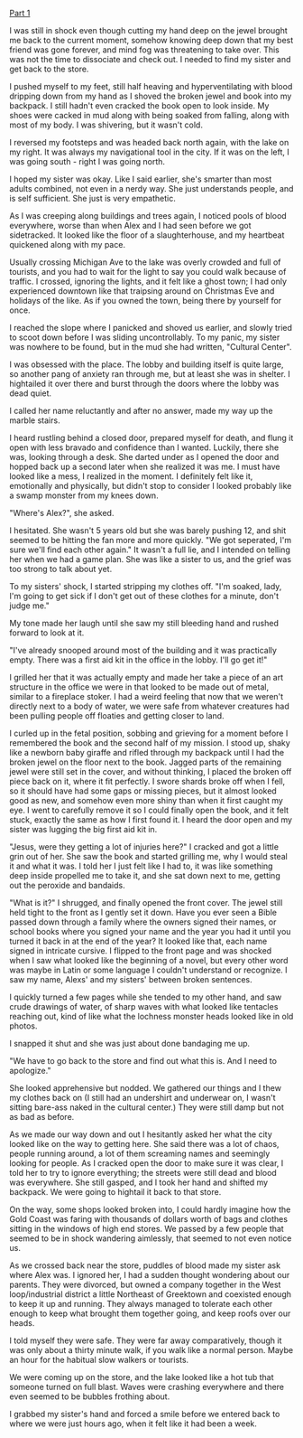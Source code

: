 [Part 1](https://www.reddit.com/r/nosleep/comments/vxrh70/i_stole_a_book_and_it_ruined_my_life/?utm_medium=android_app&utm_source=share)

I was still in shock even though cutting my hand deep on the jewel brought me back to the current moment, somehow knowing deep down that my best friend was gone forever, and mind fog was threatening to take over. This was not the time to dissociate and check out. I needed to find my sister and get back to the store. 

I pushed myself to my feet, still half heaving and hyperventilating with blood dripping down from my hand as I shoved the broken jewel and book into my backpack. I still hadn't even cracked the book open to look inside. My shoes were cacked in mud along with being soaked from falling, along with most of my body. I was shivering, but it wasn't cold. 

I reversed my footsteps and was headed back north again, with the lake on my right. It was always my navigational tool in the city. If it was on the left, I was going south - right I was going north. 

I hoped my sister was okay. Like I said earlier, she's smarter than most adults combined, not even in a nerdy way. She just understands people, and is self sufficient. She just is very empathetic. 

As I was creeping along buildings and trees again, I noticed pools of blood everywhere, worse than when Alex and I had seen before we got sidetracked. It looked like the floor of a slaughterhouse, and my heartbeat quickened along with my pace. 

Usually crossing Michigan Ave to the lake was overly crowded and full of tourists, and you had to wait for the light to say you could walk because of traffic. I crossed, ignoring the lights, and it felt like a ghost town; I had only experienced downtown like that traipsing around on Christmas Eve and holidays of the like. As if you owned the town, being there by yourself for once. 

I reached the slope where I panicked and shoved us earlier, and slowly tried to scoot down before I was sliding uncontrollably.
To my panic, my sister was nowhere to be found, but in the mud she had written, "Cultural Center". 

I was obsessed with the place. The lobby and building itself is quite large, so another pang of anxiety ran through me, but at least she was in shelter. 
I hightailed it over there and burst through the doors where the lobby was dead quiet. 

I called her name reluctantly and after no answer, made my way up the marble stairs. 

I heard rustling behind a closed door, prepared myself for death, and flung it open with less bravado and confidence than I wanted. Luckily, there she was, looking through a desk. She darted under as I opened the door and hopped back up a second later when she realized it was me. I must have looked like a mess, I realized in the moment. I definitely felt like it, emotionally and physically, but didn't stop to consider I looked probably like a swamp monster from my knees down. 

"Where's Alex?", she asked. 

I hesitated. She wasn't 5 years old but she was barely pushing 12, and shit seemed to be hitting the fan more and more quickly.
"We got seperated, I'm sure we'll find each other again." 
It wasn't a full lie, and I intended on telling her when we had a game plan. She was like a sister to us, and the grief was too strong to talk about yet. 

To my sisters' shock, I started stripping my clothes off.
"I'm soaked, lady, I'm going to get sick if I don't get out of these clothes for a minute, don't judge me." 

My tone made her laugh until she saw my still bleeding hand and rushed forward to look at it. 

"I've already snooped around most of the building and it was practically empty. There was a first aid kit in the office in the lobby. I'll go get it!" 

I grilled her that it was actually empty and made her take a piece of an art structure in the office we were in that looked to be made out of metal, similar to a fireplace stoker. 
I had a weird feeling that now that we weren't directly next to a body of water, we were safe from whatever creatures had been pulling people off floaties and getting closer to land. 

I curled up in the fetal position, sobbing and grieving for a moment before I remembered the book and the second half of my mission. I stood up, shaky like a newborn baby giraffe and rifled through my backpack until I had the broken jewel on the floor next to the book.
Jagged parts of the remaining jewel were still set in the cover, and without thinking, I placed the broken off piece back on it, where it fit perfectly. I swore shards broke off when I fell, so it should have had some gaps or missing pieces, but it almost looked good as new, and somehow even more shiny than when it first caught my eye. 
I went to carefully remove it so I could finally open the book, and it felt stuck, exactly the same as how I first found it. 
I heard the door open and my sister was lugging the big first aid kit in. 

"Jesus, were they getting a lot of injuries here?" I cracked and got a little grin out of her. She saw the book and started grilling me, why I would steal it and what it was.
I told her I just felt like I had to, it was like something deep inside propelled me to take it, and she sat down next to me, getting out the peroxide and bandaids. 

"What is it?" I shrugged, and finally opened the front cover. The jewel still held tight to the front as I gently set it down.
Have you ever seen a Bible passed down through a family where the owners signed their names, or school books where you signed your name and the year you had it until you turned it back in at the end of the year? It looked like that, each name signed in intricate cursive. 
I flipped to the front page and was shocked when I saw what looked like the beginning of a novel, but every other word was maybe in Latin or some language I couldn't understand or recognize.
I saw my name, Alexs' and my sisters' between broken sentences. 

I quickly turned a few pages while she tended to my other hand, and saw crude drawings of water, of sharp waves with what looked like tentacles reaching out, kind of like what the lochness monster heads looked like in old photos. 

I snapped it shut and she was just about done bandaging me up. 

"We have to go back to the store and find out what this is. And I need to apologize." 

She looked apprehensive but nodded. 
We gathered our things and I thew my clothes back on (I still had an undershirt and underwear on, I wasn't sitting bare-ass naked in the cultural center.) They were still damp but not as bad as before. 

As we made our way down and out I hesitantly asked her what the city looked like on the way to getting here. She said there was a lot of chaos, people running around, a lot of them screaming names and seemingly looking for people. 
As I cracked open the door to make sure it was clear, I told her to try to ignore everything; the streets were still dead and blood was everywhere. She still gasped, and I took her hand and shifted my backpack. We were going to hightail it back to that store. 

On the way, some shops looked broken into, I could hardly imagine how the Gold Coast was faring with thousands of dollars worth of bags and clothes sitting in the windows of high end stores. We passed by a few people that seemed to be in shock wandering aimlessly, that seemed to not even notice us. 

As we crossed back near the store, puddles of blood made my sister ask where Alex was. I ignored her, I had a sudden thought wondering about our parents. They were divorced, but owned a company together in the West loop/industrial district a little Northeast of Greektown and coexisted enough to keep it up and running. They always managed to tolerate each other enough to keep what brought them together going, and keep roofs over our heads. 

I told myself they were safe. They were far away comparatively, though it was only about a thirty minute walk, if you walk like a normal person. Maybe an hour for the habitual slow walkers or tourists. 

We were coming up on the store, and the lake looked like a hot tub that someone turned on full blast. Waves were crashing everywhere and there even seemed to be bubbles frothing about. 

I grabbed my sister's hand and forced a smile before we entered back to where we were just hours ago, when it felt like it had been a week.